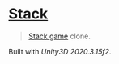 # [Stack](http://35.158.218.205/experiments/Stack/)

> [Stack game](https://play.google.com/store/apps/details?id=com.ketchapp.stack) clone.

Built with *Unity3D 2020.3.15f2*.
